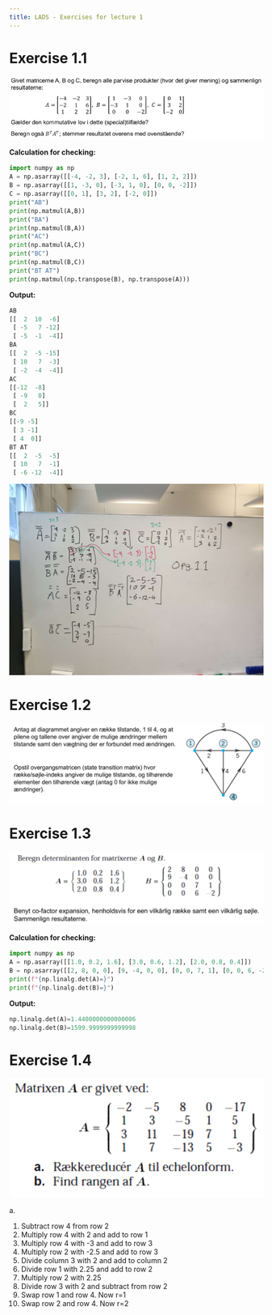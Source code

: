 ```yaml
---
title: LADS - Exercises for lecture 1
---
```


# Exercise 1.1

![fig/ex1.png](fig/ex1.png)

**Calculation for checking:**
```py
import numpy as np
A = np.asarray([[-4, -2, 3], [-2, 1, 6], [1, 2, 2]])
B = np.asarray([[1, -3, 0], [-3, 1, 0], [0, 0, -2]])
C = np.asarray([[0, 1], [3, 2], [-2, 0]])
print("AB")
print(np.matmul(A,B))
print("BA")
print(np.matmul(B,A))
print("AC")
print(np.matmul(A,C))
print("BC")
print(np.matmul(B,C))
print("BT AT")
print(np.matmul(np.transpose(B), np.transpose(A)))
```
**Output:**
```py
AB
[[  2  10  -6]
 [ -5   7 -12]
 [ -5  -1  -4]]
BA
[[  2  -5 -15]
 [ 10   7  -3]
 [ -2  -4  -4]]
AC
[[-12  -8]
 [ -9   0]
 [  2   5]]
BC
[[-9 -5]
 [ 3 -1]
 [ 4  0]]
BT AT
[[  2  -5  -5]
 [ 10   7  -1]
 [ -6 -12  -4]]
```

![fig/ex1sol.jpg](fig/ex1sol.jpg)

# Exercise 1.2

![fig/ex2.png](fig/ex2.png)

# Exercise 1.3

![fig/ex3.png](fig/ex3.png)

**Calculation for checking:**
```py
import numpy as np
A = np.asarray([[1.0, 0.2, 1.6], [3.0, 0.6, 1.2], [2.0, 0.8, 0.4]])
B = np.asarray([[2, 8, 0, 0], [9, -4, 0, 0], [0, 0, 7, 1], [0, 0, 6, -2]])
print(f"{np.linalg.det(A)=}")
print(f"{np.linalg.det(B)=}")
```
**Output:**
```py
np.linalg.det(A)=1.4400000000000006
np.linalg.det(B)=1599.9999999999998
```

# Exercise 1.4

![fig/ex4.png](fig/ex4.png)

a.
1. Subtract row 4 from row 2
2. Multiply row 4 with 2 and add to row 1
3. Multiply row 4 with -3 and add to row 3
4. Multiply row 2 with -2.5 and add to row 3
5. Divide column 3 with 2 and add to column 2
6. Divide row 1 with 2.25 and add to row 2
7. Multiply row 2 with 2.25
8. Divide row 3 with 2 and subtract from row 2
9. Swap row 1 and row 4. Now r=1
10. Swap row 2 and row 4. Now r=2
